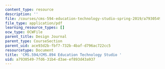 ```yaml
---
content_type: resource
description: ''
file: /courses/cms-594-education-technology-studio-spring-2019/a79305497fd631b4d3aeef893d43a937_MITCMS_594S19_design_journal.pdf
file_type: application/pdf
learning_resource_types: []
ocw_type: OCWFile
parent_title: Design Journal
parent_type: CourseSection
parent_uid: ace93d2b-fbf7-732b-4baf-d796ac722cc5
resourcetype: Document
title: 'CMS.594/CMS.894 Education Technology Studio '
uid: a7930549-7fd6-31b4-d3ae-ef893d43a937
---
```

